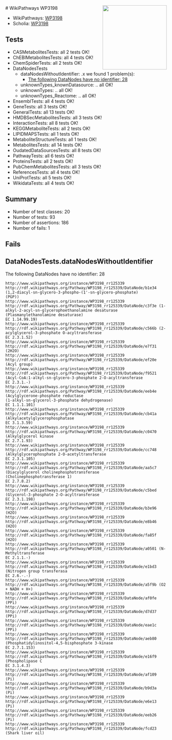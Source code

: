 <img style="float: right; width: 200px" src="https://upload.wikimedia.org/wikipedia/commons/thumb/8/83/Wplogo_with_text_500.png/640px-Wplogo_with_text_500.png" />
# WikiPathways WP3198

* WikiPathways: [WP3198](https://wikipathways.org/pathways/WP3198)
* Scholia: [WP3198](https://scholia.toolforge.org/wikipathways/WP3198)
## Tests
* CASMetabolitesTests: all 2 tests OK!
* ChEBIMetabolitesTests: all 4 tests OK!
* ChemSpiderTests: all 2 tests OK!
* DataNodesTests
    * dataNodesWithoutIdentifier: .x we found 1 problem(s):
        * [The following DataNodes have no identifier: 28](#8792c4b7)
    * unknownTypes_knownDatasource: .. all OK!
    * unknownTypes: .. all OK!
    * unknownTypes_Reactome: .. all OK!
* EnsemblTests: all 4 tests OK!
* GeneTests: all 3 tests OK!
* GeneralTests: all 13 tests OK!
* HMDBSecMetabolitesTests: all 3 tests OK!
* InteractionTests: all 8 tests OK!
* KEGGMetaboliteTests: all 2 tests OK!
* LIPIDMAPSTests: all 1 tests OK!
* MetaboliteStructureTests: all 1 tests OK!
* MetabolitesTests: all 14 tests OK!
* OudatedDataSourcesTests: all 8 tests OK!
* PathwayTests: all 6 tests OK!
* ProteinsTests: all 2 tests OK!
* PubChemMetabolitesTests: all 3 tests OK!
* ReferencesTests: all 4 tests OK!
* UniProtTests: all 5 tests OK!
* WikidataTests: all 4 tests OK!


## Summary

* Number of test classes: 20
* Number of tests: 93
* Number of assertions: 186
* Number of fails: 1

## Fails

<a name="8792c4b7" />

## DataNodesTests.dataNodesWithoutIdentifier

The following DataNodes have no identifier: 28
```
http://www.wikipathways.org/instance/WP3198_rr125339 http://rdf.wikipathways.org/Pathway/WP3198_rr125339/DataNode/b1e34 (1,2-diacyl-sn-glycero-3-phospho-(1'-sn-glycero-phosphate)
(PGP))
http://www.wikipathways.org/instance/WP3198_rr125339 http://rdf.wikipathways.org/Pathway/WP3198_rr125339/DataNode/c3f3e (1-alkyl-2-acyl-sn-glycerophoethanolamine desaturase
(Plasmanylethanolamine desaturase)
EC 1.14.99.19)
http://www.wikipathways.org/instance/WP3198_rr125339 http://rdf.wikipathways.org/Pathway/WP3198_rr125339/DataNode/c566b (2-acylglycerol-3-phosphate O-acyltransferase
EC 2.3.1.52)
http://www.wikipathways.org/instance/WP3198_rr125339 http://rdf.wikipathways.org/Pathway/WP3198_rr125339/DataNode/e7f31 (2H2O)
http://www.wikipathways.org/instance/WP3198_rr125339 http://rdf.wikipathways.org/Pathway/WP3198_rr125339/DataNode/ef20e (Acyl group)
http://www.wikipathways.org/instance/WP3198_rr125339 http://rdf.wikipathways.org/Pathway/WP3198_rr125339/DataNode/f9521 (Acyl-CoA:1-alkyl-sn-glycero-3-phosphate 2-O-acyltransferase
EC 2.3.1.-)
http://www.wikipathways.org/instance/WP3198_rr125339 http://rdf.wikipathways.org/Pathway/WP3198_rr125339/DataNode/eeb4e (Acylglycerone-phosphate reductase
(1-alkyl-sn-glycerol-3-phosphate dehydrogenase)
EC 1.1.1.101)
http://www.wikipathways.org/instance/WP3198_rr125339 http://rdf.wikipathways.org/Pathway/WP3198_rr125339/DataNode/cb41a (Alkylacetylglycerophosphatase
EC 3.1.3.59)
http://www.wikipathways.org/instance/WP3198_rr125339 http://rdf.wikipathways.org/Pathway/WP3198_rr125339/DataNode/c0470 (Alkylglycerol kinase
EC 2.7.1.93)
http://www.wikipathways.org/instance/WP3198_rr125339 http://rdf.wikipathways.org/Pathway/WP3198_rr125339/DataNode/cc748 (Alkylglycerophosphate 2-O-acetyltransferase
EC 2.3.1.105)
http://www.wikipathways.org/instance/WP3198_rr125339 http://rdf.wikipathways.org/Pathway/WP3198_rr125339/DataNode/aa5c7 (Diacylglycerol cholinephosphotransferase
(Cholinephosphotransferase 1)
EC 2.7.8.2)
http://www.wikipathways.org/instance/WP3198_rr125339 http://rdf.wikipathways.org/Pathway/WP3198_rr125339/DataNode/c5bed (Glycerol-3-phosphate 2-O-acyltransferase
EC 2.3.1.198)
http://www.wikipathways.org/instance/WP3198_rr125339 http://rdf.wikipathways.org/Pathway/WP3198_rr125339/DataNode/b3e96 (H2O)
http://www.wikipathways.org/instance/WP3198_rr125339 http://rdf.wikipathways.org/Pathway/WP3198_rr125339/DataNode/e8b46 (H2O)
http://www.wikipathways.org/instance/WP3198_rr125339 http://rdf.wikipathways.org/Pathway/WP3198_rr125339/DataNode/fa85f (H2O)
http://www.wikipathways.org/instance/WP3198_rr125339 http://rdf.wikipathways.org/Pathway/WP3198_rr125339/DataNode/a0501 (N-Methyltransferase
EC 2.1.1.-)
http://www.wikipathways.org/instance/WP3198_rr125339 http://rdf.wikipathways.org/Pathway/WP3198_rr125339/DataNode/e1bd3 (Nitrogen group transferasa
EC 2.6.-.-)
http://www.wikipathways.org/instance/WP3198_rr125339 http://rdf.wikipathways.org/Pathway/WP3198_rr125339/DataNode/a5f9b (O2 + NADH + H+)
http://www.wikipathways.org/instance/WP3198_rr125339 http://rdf.wikipathways.org/Pathway/WP3198_rr125339/DataNode/af0fe (PPi)
http://www.wikipathways.org/instance/WP3198_rr125339 http://rdf.wikipathways.org/Pathway/WP3198_rr125339/DataNode/d7d37 (PPi)
http://www.wikipathways.org/instance/WP3198_rr125339 http://rdf.wikipathways.org/Pathway/WP3198_rr125339/DataNode/eae1c (PPi)
http://www.wikipathways.org/instance/WP3198_rr125339 http://rdf.wikipathways.org/Pathway/WP3198_rr125339/DataNode/aeb80 (Phosphatidylinositol-4,5-bisphosphate 3-kinase
EC 2.7.1.153)
http://www.wikipathways.org/instance/WP3198_rr125339 http://rdf.wikipathways.org/Pathway/WP3198_rr125339/DataNode/e16f9 (Phospholipase C
EC 3.1.4.3)
http://www.wikipathways.org/instance/WP3198_rr125339 http://rdf.wikipathways.org/Pathway/WP3198_rr125339/DataNode/af109 (Pi)
http://www.wikipathways.org/instance/WP3198_rr125339 http://rdf.wikipathways.org/Pathway/WP3198_rr125339/DataNode/b9d3a (Pi)
http://www.wikipathways.org/instance/WP3198_rr125339 http://rdf.wikipathways.org/Pathway/WP3198_rr125339/DataNode/e6e13 (Pi)
http://www.wikipathways.org/instance/WP3198_rr125339 http://rdf.wikipathways.org/Pathway/WP3198_rr125339/DataNode/eeb26 (Pi)
http://www.wikipathways.org/instance/WP3198_rr125339 http://rdf.wikipathways.org/Pathway/WP3198_rr125339/DataNode/fcd23 (Shark liver oil)
```


